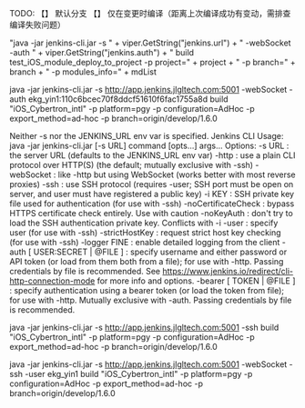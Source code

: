 TODO: 
【】 默认分支
【】 仅在变更时编译（距离上次编译成功有变动，需排查编译失败问题）


"java -jar jenkins-cli.jar -s " + viper.GetString("jenkins.url") + " -webSocket -auth " + viper.GetString("jenkins.auth") + " build test_iOS_module_deploy_to_project -p project=" + project + " -p branch=" + branch + " -p modules_info=" + mdList




java -jar jenkins-cli.jar -s http://app.jenkins.jlgltech.com:5001 -webSocket -auth ekg_yin1:110c6bcec70f8ddcf51610f6fac1755a8d build "iOS_Cybertron_intl" -p platform=pgy -p configuration=AdHoc -p export_method=ad-hoc -p branch=origin/develop/1.6.0

Neither -s nor the JENKINS_URL env var is specified.
Jenkins CLI
Usage: java -jar jenkins-cli.jar [-s URL] command [opts...] args...
Options:
 -s URL              : the server URL (defaults to the JENKINS_URL env var)
 -http               : use a plain CLI protocol over HTTP(S) (the default; mutually exclusive with -ssh)
 -webSocket          : like -http but using WebSocket (works better with most reverse proxies)
 -ssh                : use SSH protocol (requires -user; SSH port must be open on server, and user must have registered a public key)
 -i KEY              : SSH private key file used for authentication (for use with -ssh)
 -noCertificateCheck : bypass HTTPS certificate check entirely. Use with caution
 -noKeyAuth          : don't try to load the SSH authentication private key. Conflicts with -i
 -user               : specify user (for use with -ssh)
 -strictHostKey      : request strict host key checking (for use with -ssh)
 -logger FINE        : enable detailed logging from the client
 -auth [ USER:SECRET | @FILE ] : specify username and either password or API token (or load from them both from a file);
                                 for use with -http.
                                 Passing credentials by file is recommended.
                                 See https://www.jenkins.io/redirect/cli-http-connection-mode for more info and options.
 -bearer [ TOKEN | @FILE ]     : specify authentication using a bearer token (or load the token from file);
                                 for use with -http. Mutually exclusive with -auth.
                                 Passing credentials by file is recommended.

java -jar jenkins-cli.jar -s http://app.jenkins.jlgltech.com:5001 -ssh build "iOS_Cybertron_intl" -p platform=pgy -p configuration=AdHoc -p export_method=ad-hoc -p branch=origin/develop/1.6.0

java -jar jenkins-cli.jar -s http://app.jenkins.jlgltech.com:5001 -webSocket -ssh -user ekg_yin1 build "iOS_Cybertron_intl" -p platform=pgy -p configuration=AdHoc -p export_method=ad-hoc -p branch=origin/develop/1.6.0